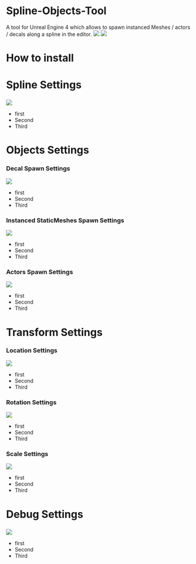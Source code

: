 # Spline-Objects-Tool
A tool for Unreal Engine 4 which allows to spawn instanced Meshes / actors / decals along a spline in the editor.
![](https://github.com/Louis1351/Spline-Objects-Tool/blob/master/Images/pres.PNG)
![](https://github.com/Louis1351/Spline-Objects-Tool/blob/master/Images/pres2.PNG)

# How to install<h3>
 
# Spline Settings<h3>
![](https://github.com/Louis1351/Spline-Objects-Tool/blob/master/Images/Spline_Settings.PNG)
* first
* Second
* Third
 
# Objects Settings<h3>
 
### Decal Spawn Settings
![](https://github.com/Louis1351/Spline-Objects-Tool/blob/master/Images/Decals_Settings.PNG)
* first
* Second
* Third
 
### Instanced StaticMeshes Spawn Settings
![](https://github.com/Louis1351/Spline-Objects-Tool/blob/master/Images/InstancedStaticMeshes_Settings.PNG)
* first
* Second
* Third
 
### Actors Spawn Settings
![](https://github.com/Louis1351/Spline-Objects-Tool/blob/master/Images/Actors_Settings.PNG)
* first
* Second
* Third

# Transform Settings<h3>
 
### Location Settings
![](https://github.com/Louis1351/Spline-Objects-Tool/blob/master/Images/Location_Settings.PNG)
* first
* Second
* Third
 
### Rotation Settings
![](https://github.com/Louis1351/Spline-Objects-Tool/blob/master/Images/Rotation_Settings.PNG)
* first
* Second
* Third

### Scale Settings
![](https://github.com/Louis1351/Spline-Objects-Tool/blob/master/Images/Scale_Settings.PNG)
* first
* Second
* Third

# Debug Settings<h3>
![](https://github.com/Louis1351/Spline-Objects-Tool/blob/master/Images/Debug_Settings.PNG)
* first
* Second
* Third
